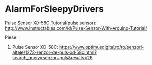 # AlarmForSleepyDrivers

Pulse Sensor XD-58C
Tutorial(pulse sensor):   http://www.instructables.com/id/Pulse-Sensor-With-Arduino-Tutorial/
  
  Piese:
  1) Pulse Sensor XD-58C:   https://www.optimusdigital.ro/ro/senzori-altele/1273-senzor-de-puls-xd-58c.html?search_query=senzor+puls&results=26
